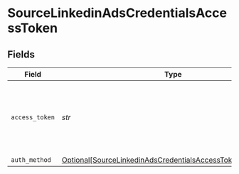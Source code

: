 # SourceLinkedinAdsCredentialsAccessToken


## Fields

| Field                                                                                                                                                                          | Type                                                                                                                                                                           | Required                                                                                                                                                                       | Description                                                                                                                                                                    |
| ------------------------------------------------------------------------------------------------------------------------------------------------------------------------------ | ------------------------------------------------------------------------------------------------------------------------------------------------------------------------------ | ------------------------------------------------------------------------------------------------------------------------------------------------------------------------------ | ------------------------------------------------------------------------------------------------------------------------------------------------------------------------------ |
| `access_token`                                                                                                                                                                 | *str*                                                                                                                                                                          | :heavy_check_mark:                                                                                                                                                             | The token value generated using the authentication code. See the <a href="https://docs.airbyte.com/integrations/sources/linkedin-ads#authentication">docs</a> to obtain yours. |
| `auth_method`                                                                                                                                                                  | [Optional[SourceLinkedinAdsCredentialsAccessTokenAuthMethod]](../../models/shared/sourcelinkedinadscredentialsaccesstokenauthmethod.md)                                        | :heavy_minus_sign:                                                                                                                                                             | N/A                                                                                                                                                                            |